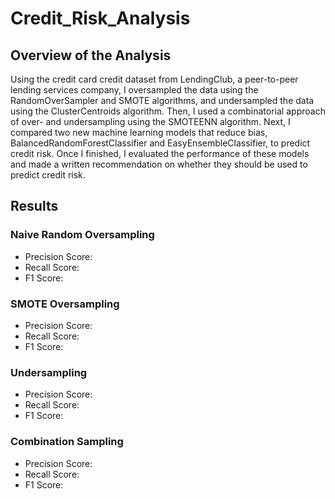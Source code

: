 # Credit_Risk_Analysis

## Overview of the Analysis
Using the credit card credit dataset from LendingClub, a peer-to-peer lending services company, I oversampled the data using the RandomOverSampler and SMOTE algorithms, and undersampled the data using the ClusterCentroids algorithm. Then, I used a combinatorial approach of over- and undersampling using the SMOTEENN algorithm. Next, I compared two new machine learning models that reduce bias, BalancedRandomForestClassifier and EasyEnsembleClassifier, to predict credit risk. Once I finished, I evaluated the performance of these models and made a written recommendation on whether they should be used to predict credit risk.

## Results
### Naive Random Oversampling
- Precision Score:
- Recall Score:
- F1 Score:

### SMOTE Oversampling
- Precision Score:
- Recall Score:
- F1 Score:

### Undersampling
- Precision Score:
- Recall Score:
- F1 Score:

### Combination Sampling
- Precision Score:
- Recall Score:
- F1 Score:
